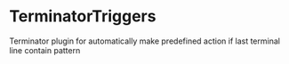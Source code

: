 # TerminatorTriggers
Terminator plugin for automatically make predefined action if last terminal line contain pattern
